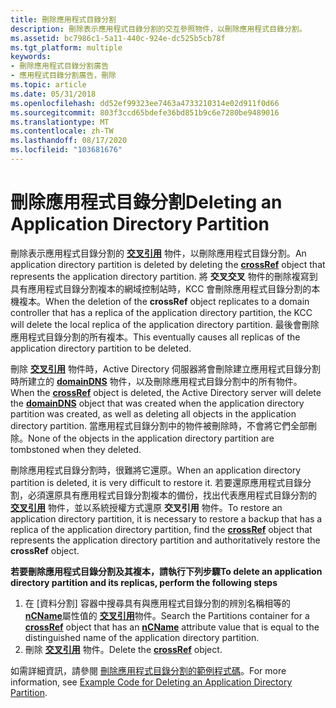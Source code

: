 ```yaml
---
title: 刪除應用程式目錄分割
description: 刪除表示應用程式目錄分割的交互參照物件，以刪除應用程式目錄分割。
ms.assetid: bc7986c1-5a11-440c-924e-dc525b5cb78f
ms.tgt_platform: multiple
keywords:
- 刪除應用程式目錄分割廣告
- 應用程式目錄分割廣告，刪除
ms.topic: article
ms.date: 05/31/2018
ms.openlocfilehash: dd52ef99323ee7463a4733210314e02d911f0d66
ms.sourcegitcommit: 803f3ccd65bdefe36bd851b9c6e7280be9489016
ms.translationtype: MT
ms.contentlocale: zh-TW
ms.lasthandoff: 08/17/2020
ms.locfileid: "103681676"
---
```

# <a name="deleting-an-application-directory-partition"></a><span data-ttu-id="910b9-105">刪除應用程式目錄分割</span><span class="sxs-lookup"><span data-stu-id="910b9-105">Deleting an Application Directory Partition</span></span>

<span data-ttu-id="910b9-106">刪除表示應用程式目錄分割的 [**交叉引用**](/windows/desktop/ADSchema/c-crossref) 物件，以刪除應用程式目錄分割。</span><span class="sxs-lookup"><span data-stu-id="910b9-106">An application directory partition is deleted by deleting the [**crossRef**](/windows/desktop/ADSchema/c-crossref) object that represents the application directory partition.</span></span> <span data-ttu-id="910b9-107">將 **交叉交叉** 物件的刪除複寫到具有應用程式目錄分割複本的網域控制站時，KCC 會刪除應用程式目錄分割的本機複本。</span><span class="sxs-lookup"><span data-stu-id="910b9-107">When the deletion of the **crossRef** object replicates to a domain controller that has a replica of the application directory partition, the KCC will delete the local replica of the application directory partition.</span></span> <span data-ttu-id="910b9-108">最後會刪除應用程式目錄分割的所有複本。</span><span class="sxs-lookup"><span data-stu-id="910b9-108">This eventually causes all replicas of the application directory partition to be deleted.</span></span>

<span data-ttu-id="910b9-109">刪除 [**交叉引用**](/windows/desktop/ADSchema/c-crossref) 物件時，Active Directory 伺服器將會刪除建立應用程式目錄分割時所建立的 [**domainDNS**](/windows/desktop/ADSchema/c-domaindns) 物件，以及刪除應用程式目錄分割中的所有物件。</span><span class="sxs-lookup"><span data-stu-id="910b9-109">When the [**crossRef**](/windows/desktop/ADSchema/c-crossref) object is deleted, the Active Directory server will delete the [**domainDNS**](/windows/desktop/ADSchema/c-domaindns) object that was created when the application directory partition was created, as well as deleting all objects in the application directory partition.</span></span> <span data-ttu-id="910b9-110">當應用程式目錄分割中的物件被刪除時，不會將它們全部刪除。</span><span class="sxs-lookup"><span data-stu-id="910b9-110">None of the objects in the application directory partition are tombstoned when they deleted.</span></span>

<span data-ttu-id="910b9-111">刪除應用程式目錄分割時，很難將它還原。</span><span class="sxs-lookup"><span data-stu-id="910b9-111">When an application directory partition is deleted, it is very difficult to restore it.</span></span> <span data-ttu-id="910b9-112">若要還原應用程式目錄分割，必須還原具有應用程式目錄分割複本的備份，找出代表應用程式目錄分割的 [**交叉引用**](/windows/desktop/ADSchema/c-crossref) 物件，並以系統授權方式還原 **交叉引用** 物件。</span><span class="sxs-lookup"><span data-stu-id="910b9-112">To restore an application directory partition, it is necessary to restore a backup that has a replica of the application directory partition, find the [**crossRef**](/windows/desktop/ADSchema/c-crossref) object that represents the application directory partition and authoritatively restore the **crossRef** object.</span></span>

<span data-ttu-id="910b9-113">**若要刪除應用程式目錄分割及其複本，請執行下列步驟**</span><span class="sxs-lookup"><span data-stu-id="910b9-113">**To delete an application directory partition and its replicas, perform the following steps**</span></span>

1.  <span data-ttu-id="910b9-114">在 [資料分割] 容器中搜尋具有與應用程式目錄分割的辨別名稱相等的 [**nCName**](/windows/desktop/ADSchema/a-ncname)屬性值的 [**交叉引用**](/windows/desktop/ADSchema/c-crossref)物件。</span><span class="sxs-lookup"><span data-stu-id="910b9-114">Search the Partitions container for a [**crossRef**](/windows/desktop/ADSchema/c-crossref) object that has an [**nCName**](/windows/desktop/ADSchema/a-ncname) attribute value that is equal to the distinguished name of the application directory partition.</span></span>
2.  <span data-ttu-id="910b9-115">刪除 [**交叉引用**](/windows/desktop/ADSchema/c-crossref) 物件。</span><span class="sxs-lookup"><span data-stu-id="910b9-115">Delete the [**crossRef**](/windows/desktop/ADSchema/c-crossref) object.</span></span>

<span data-ttu-id="910b9-116">如需詳細資訊，請參閱 [刪除應用程式目錄分割的範例程式碼](example-code-for-deleting-an-application-directory-partition.md)。</span><span class="sxs-lookup"><span data-stu-id="910b9-116">For more information, see [Example Code for Deleting an Application Directory Partition](example-code-for-deleting-an-application-directory-partition.md).</span></span>

 

 